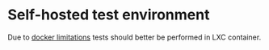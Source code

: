 # Self-hosted test environment

Due to [docker limitations](https://github.com/kiemlicz/util/wiki/Containerization) tests should better be performed in LXC container.


